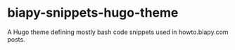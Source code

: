 # biapy-snippets-hugo-theme
A Hugo theme defining mostly bash code snippets used in howto.biapy.com posts.
